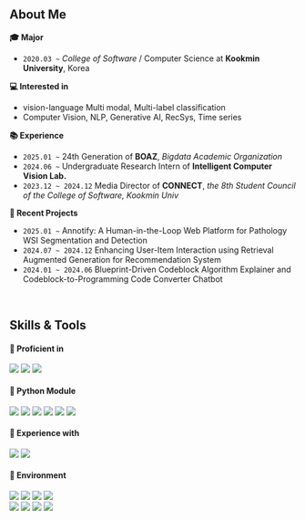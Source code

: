 <br>

## About Me
**:mortar_board: Major**  
+ `2020.03 ~` _College of Software_ / Computer Science at **Kookmin University**, Korea

**:computer: Interested in**
+ vision-language Multi modal, Multi-label classification
+ Computer Vision, NLP, Generative AI, RecSys, Time series

**:books: Experience**
+ `2025.01 ~` 24th Generation of **BOAZ**, _Bigdata Academic Organization_
+ `2024.06 ~` Undergraduate Research Intern of **Intelligent Computer Vision Lab.**
+ `2023.12 ~ 2024.12` Media Director of **CONNECT**, _the 8th Student Council of the College of Software, Kookmin Univ_

**:bookmark_tabs: Recent Projects**
+ `2025.01 ~` Annotify: A Human-in-the-Loop Web Platform for Pathology WSI Segmentation and Detection
+ `2024.07 ~ 2024.12` Enhancing User-Item Interaction using Retrieval Augmented Generation for Recommendation System
+ `2024.01 ~ 2024.06` Blueprint-Driven Codeblock Algorithm Explainer and Codeblock-to-Programming Code Converter Chatbot

<br>

## Skills & Tools
<div align="left">

#### 📘 Proficient in

<img src="https://img.shields.io/badge/Python-3776AB?style=flat&logo=Python&logoColor=white"/>
  
<img src="https://img.shields.io/badge/-C++-blue?logo=cplusplus"/>

<img src="https://img.shields.io/badge/Java-ED8B00?logo=openjdk&logoColor=white"/>

<br>

#### 📕 Python Module

<img src="https://img.shields.io/badge/pandas-150458?style=flat&logo=pandas&logoColor=white"/>

<img src="https://img.shields.io/badge/NumPy-013243?style=flat&logo=NumPy&logoColor=white"/>
  
<img src="https://img.shields.io/badge/Matplotlib-0C1528?style=flat&logo=Soundcharts&logoColor=white"/>

<img src="https://img.shields.io/badge/scikit%20learn-F7931E?style=flat&logo=scikit-learn&logoColor=white"/>
  
<img src="https://img.shields.io/badge/TensorFlow-FF6F00?style=flat&logo=TensorFlow&logoColor=white"/>

<img src="https://img.shields.io/badge/PyTorch-EE4C2C?style=flat&logo=PyTorch&logoColor=white"/>

<br>

#### 📙 Experience with

<img src="https://img.shields.io/badge/R-276DC3?style=flat&logo=R&logoColor=white"/>

<img src="https://img.shields.io/badge/MySQL-4479A1?style=flat&logo=MySQL&logoColor=black"/>

<br>

#### 📗 Environment

<img src="https://img.shields.io/badge/Jupyter-F37626?style=flat&logo=Jupyter&logoColor=white"/>
  
<img src="https://img.shields.io/badge/Google%20Colab-F9AB00?style=flat&logo=googlecolab&logoColor=white"/>

<img src="https://img.shields.io/badge/Visual%20Studio%20Code-007ACC?style=flat&logo=visualstudiocode&logoColor=white"/>

<img src="https://img.shields.io/badge/RStudio-75AADB?style=flat&logo=RStudio&logoColor=white"/>

<br>

<img src="https://img.shields.io/badge/Github-181717?style=flat&logo=Github&logoColor=white"/>

<img src="https://img.shields.io/badge/Notion-000000?style=flat&logo=Notion&logoColor=white"/>

<img src="https://img.shields.io/badge/Slack-4A154B?style=flat&logo=Slack&logoColor=white"/>

<img src="https://img.shields.io/badge/Trello-0052CC?style=flat&logo=Trello&logoColor=white"/>

</div>

<br>
